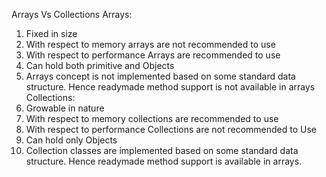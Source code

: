 Arrays Vs Collections
Arrays:
1)	Fixed in size
2)	With respect to memory arrays are not recommended to use
3)	With respect to performance Arrays are recommended to use
4)	Can hold both primitive and Objects
5)	Arrays concept is not implemented based on some standard data structure. Hence readymade method support is not available in arrays
Collections:
1)	Growable in nature
2)	With respect to memory collections are recommended to use
3)	With respect to performance Collections are not recommended to Use
4)	Can hold only Objects
5)	Collection classes are implemented based on some standard data structure. Hence readymade method support is available in arrays.
